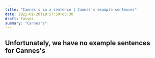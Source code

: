 ```yaml
---
title: "Cannes's in a sentence | Cannes's example sentences"
date: 2021-01-20T19:57:50+05:30
draft: falses
summary: "Cannes's"
---
```

## Unfortunately, we have no example sentences for Cannes's                 

